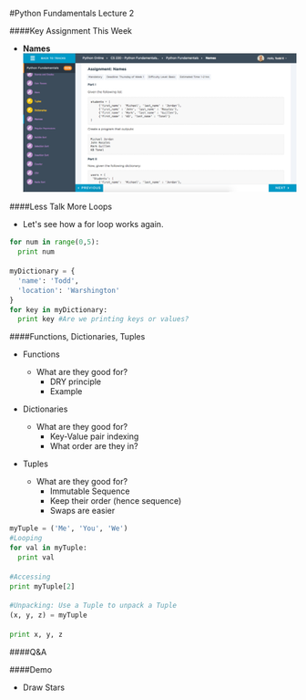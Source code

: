 #Python Fundamentals Lecture 2

####Key Assignment This Week
- <b>Names</b>
![alt text](NamesAssignment.png "DICTIONARIES!!!")

####Less Talk More Loops
- Let's see how a for loop works again.
```python
for num in range(0,5):
  print num

myDictionary = {
  'name': 'Todd',
  'location': 'Warshington'
}
for key in myDictionary:
  print key #Are we printing keys or values?
```
####Functions, Dictionaries, Tuples
- Functions
  - What are they good for?
    - DRY principle
    - Example

- Dictionaries
  - What are they good for?
    - Key-Value pair indexing
    - What order are they in?

- Tuples
  - What are they good for?
    - Immutable Sequence
    - Keep their order (hence sequence)
    - Swaps are easier
```python
myTuple = ('Me', 'You', 'We')
#Looping
for val in myTuple:
  print val

#Accessing
print myTuple[2]

#Unpacking: Use a Tuple to unpack a Tuple
(x, y, z) = myTuple

print x, y, z
```
####Q&A

####Demo
- Draw Stars
